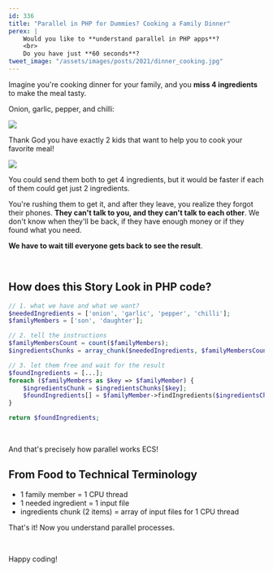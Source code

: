 ```yaml
---
id: 336
title: "Parallel in PHP for Dummies? Cooking a Family Dinner"
perex: |
    Would you like to **understand parallel in PHP apps**?
    <br>
    Do you have just **60 seconds**?
tweet_image: "/assets/images/posts/2021/dinner_cooking.jpg"
---
```


Imagine you're cooking dinner for your family, and you **miss 4 ingredients** to make the meal tasty.

Onion, garlic, pepper, and chilli:

<img src="/assets/images/posts/2021/dinner_cooking.jpg" class="img-thumbnail mt-2 mb-4" style="max-width: 20em">

Thank God you have exactly 2 kids that want to help you to cook your favorite meal!

<img src="/assets/images/posts/2021/kids.jpg" class="img-thumbnail mt-2 mb-4" style="max-width: 20em">

You could send them both to get 4 ingredients, but it would be faster if each of them could get just 2 ingredients.

You're rushing them to get it, and after they leave, you realize they forgot their phones. **They can't talk to you, and they can't talk to each other**. We don't know when they'll be back, if they have enough money or if they found what you need.

**We have to wait till everyone gets back to see the result**.

<br>

## How does this Story Look in PHP code?

```php
// 1. what we have and what we want?
$neededIngredients = ['onion', 'garlic', 'pepper', 'chilli'];
$familyMembers = ['son', 'daughter'];

// 2. tell the instructions
$familyMembersCount = count($familyMembers);
$ingredientsChunks = array_chunk($neededIngredients, $familyMembersCount)

// 3. let them free and wait for the result
$foundIngredients = [...];
foreach ($familyMembers as $key => $familyMember) {
    $ingredientsChunk = $ingredientsChunks[$key];
    $foundIngredients[] = $familyMember->findIngredients($ingredientsChunk);
}

return $foundIngredients;
```

<br>

And that's precisely how parallel works ECS!

## From Food to Technical Terminology

* 1 family member = 1 CPU thread
* 1 needed ingredient = 1 input file
* ingredients chunk (2 items) = array of input files for 1 CPU thread

That's it! Now you understand parallel processes.

<br>

Happy coding!
